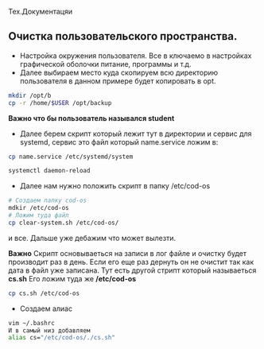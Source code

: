 Тех.Документацяи

## Очистка пользовательского пространства.

* Настройка окружения пользователя. Все в ключаемо в настройках графической оболочки питание, программы и т.д.
* Далее выбираем место куда скопируем всю директорию пользователя в данном примере будет копировать в opt.
```bash
mkdir /opt/b
cp -r /home/$USER /opt/backup
```
**Важно что бы пользователь назывался student**
* Далее берем скрипт который лежит тут в директории и сервис для systemd, сервис это файл который name.service ложим в:
```bash
cp name.service /etc/systemd/system

systemctl daemon-reload
```
* Далее нам нужно положить скрипт в папку /etc/cod-os
```bash
# Создаем папку cod-os
mdkir /etc/cod-os
# Ложим туда файл
cp clear-system.sh /etc/cod-os/
```
и все. Дальше уже дебажим что может вылезти.

**Важно**
Скрипт основываеться на записи в лог файле и очистку будет производит раз в день. Если его еще раз дернуть он не очистит так как дата в файл уже записана.
Тут есть другой стрипт который называеться  **cs.sh** Его ложим туда же **/etc/cod-os**
```bash
cp cs.sh /etc/cod-os
```
* Создаем алиас

```bash
vim ~/.bashrc
И в самый низ добавляем 
alias cs="/etc/cod-os/./cs.sh"
```